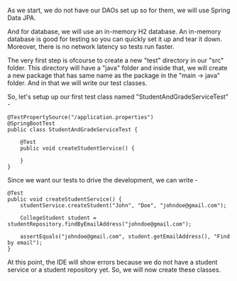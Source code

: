 As we start, we do not have our DAOs set up so for them, we will use Spring Data JPA.

And for database, we will use an in-memory H2 database. An in-memory database is good for testing so you can quickly set it up and tear it down. Moreover, there is no network latency so tests run faster.

The very first step is ofcourse to create a new "test" directory in our "src" folder. This directory will have a "java" folder and inside that, we will create a new package that has same name as the package in the "main -> java" folder. And in that we will write our test classes. 

So, let's setup up our first test class named "StudentAndGradeServiceTest" - 

    @TestPropertySource("/application.properties")
    @SpringBootTest
    public class StudentAndGradeServiceTest {

        @Test
        public void createStudentService() {

        }
    }

Since we want our tests to drive the development, we can write - 

    @Test
    public void createStudentService() {
        studentService.createStudent("John", "Doe", "johndoe@gmail.com");

        CollegeStudent student = studentRepository.findByEmailAddress("johndoe@gmail.com");

        assertEquals("johndoe@gmail.com", student.getEmailAddress(), "Find by email");
    }

At this point, the IDE will show errors because we do not have a student service or a student repository yet. So, we will now create these classes.

